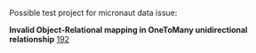 Possible test project for micronaut data issue:

**Invalid Object-Relational mapping in OneToMany unidirectional relationship**
[192](https://github.com/micronaut-projects/micronaut-data/issues/192)


